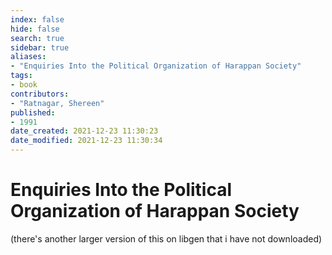```yaml
---
index: false
hide: false
search: true
sidebar: true
aliases:
- "Enquiries Into the Political Organization of Harappan Society"
tags:
- book
contributors:
- "Ratnagar, Shereen"
published:
- 1991
date_created: 2021-12-23 11:30:23
date_modified: 2021-12-23 11:30:34
---
```


# Enquiries Into the Political Organization of Harappan Society
<!--
![](Shereen_Ratnagar_-_Enquiries_Into_the_Political_Organization_of_Harappan_Society-Ravish_Publishers.pdf)
-->

(there's another larger version of this on libgen that i have not downloaded)
